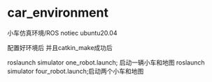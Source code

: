 # car_environment
小车仿真环境/ROS notiec  ubuntu20.04

配置好环境后 并且catkin_make成功后

roslaunch simulator one_robot.launch; 启动一辆小车和地图
roslaunch simulator four_robot.launch;启动两个小车和地图

